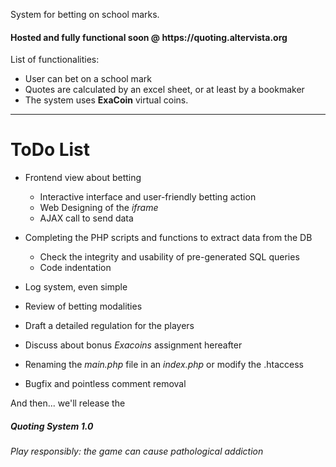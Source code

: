 System for betting on school marks.

<h4>Hosted and fully functional soon @ https://quoting.altervista.org</h4>

List of functionalities:
<ul>
  <li>User can bet on a school mark</li>
  <li>Quotes are calculated by an excel sheet, or at least by a bookmaker</li>
  <li>The system uses <b>ExaCoin</b> virtual coins.</li>
</ul>
<hr>
<h1>ToDo List</h1>

* Frontend view about betting
  * Interactive interface and user-friendly betting action
  * Web Designing of the _iframe_
  * AJAX call to send data
  
* Completing the PHP scripts and functions to extract data from the DB
  * Check the integrity and usability of pre-generated SQL queries 
  * Code indentation

* Log system, even simple

* Review of betting modalities

* Draft a detailed regulation for the players

* Discuss about bonus _Exacoins_ assignment hereafter

* Renaming the _main.php_ file in an _index.php_ or modify the .htaccess

* Bugfix and pointless comment removal

And then... we'll release the <h5>Quoting System 1.0</h5>

_Play responsibly: the game can cause pathological addiction_

